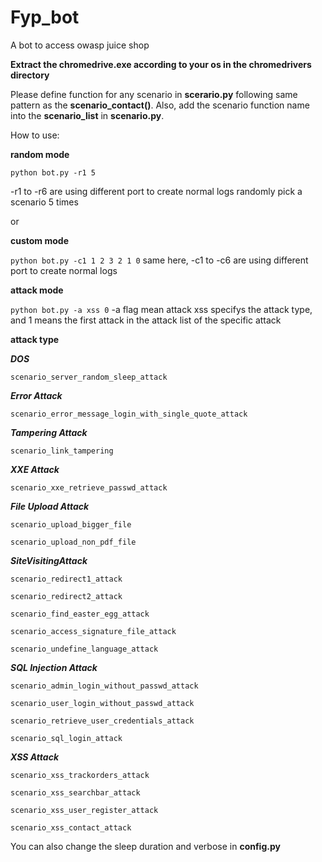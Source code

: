 # Fyp_bot
A bot to access owasp juice shop 

**Extract the chromedrive.exe according to your os in the chromedrivers directory**

Please define function for any scenario in **scerario.py** following same pattern as the **scenario_contact()**. Also, add the scenario function name into the **scenario_list** in **scenario.py**.

How to use: 

**random mode**

```python bot.py -r1 5```

-r1 to -r6 are using different port to create normal logs
randomly pick a scenario 5 times        
    
or

**custom mode**
    
```python bot.py -c1 1 2 3 2 1 0```
same here, -c1 to -c6 are using different port to create normal logs



**attack mode**
    
```python bot.py -a xss 0```
-a flag mean attack
xss specifys the attack type, and 1 means the first attack in the attack list of the specific attack


**attack type**

***DOS***

```scenario_server_random_sleep_attack```

***Error Attack***

```scenario_error_message_login_with_single_quote_attack```

***Tampering Attack***

```scenario_link_tampering```

***XXE Attack***

```scenario_xxe_retrieve_passwd_attack```

***File Upload Attack***

```scenario_upload_bigger_file```

```scenario_upload_non_pdf_file```

***SiteVisitingAttack***

```scenario_redirect1_attack```

```scenario_redirect2_attack```

```scenario_find_easter_egg_attack```

```scenario_access_signature_file_attack```

```scenario_undefine_language_attack```

***SQL Injection Attack***

```scenario_admin_login_without_passwd_attack```

```scenario_user_login_without_passwd_attack```

```scenario_retrieve_user_credentials_attack```

```scenario_sql_login_attack```

***XSS Attack***

```scenario_xss_trackorders_attack```

```scenario_xss_searchbar_attack```

```scenario_xss_user_register_attack```

```scenario_xss_contact_attack```


You can also change the sleep duration and verbose in **config.py**
